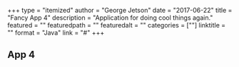 +++
type = "itemized"
author = "George Jetson"
date = "2017-06-22"
title = "Fancy App 4"
description = "Application for doing cool things again."
featured = ""
featuredpath = ""
featuredalt = ""
categories = [""]
linktitle = ""
format = "Java"
link = "#"
+++

## App 4
